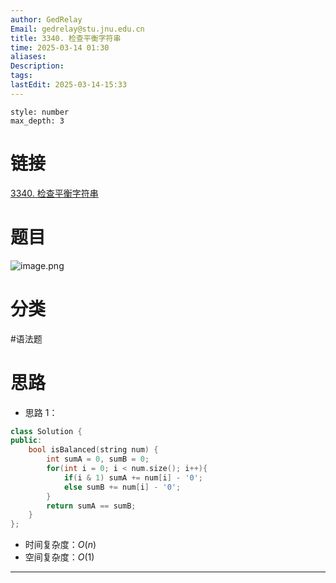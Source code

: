 ```yaml
---
author: GedRelay
Email: gedrelay@stu.jnu.edu.cn
title: 3340. 检查平衡字符串
time: 2025-03-14 01:30
aliases: 
Description: 
tags: 
lastEdit: 2025-03-14-15:33
---
```


```toc
style: number
max_depth: 3
```

# 链接
[3340. 检查平衡字符串](https://leetcode.cn/problems/check-balanced-string/) 

# 题目
![image.png](https://ged-pic-bed.oss-cn-guangzhou.aliyuncs.com/img/202503140130352.png)


# 分类
#语法题 

# 思路
- 思路 1：


```cpp
class Solution {
public:
    bool isBalanced(string num) {
        int sumA = 0, sumB = 0;
        for(int i = 0; i < num.size(); i++){
            if(i & 1) sumA += num[i] - '0';
            else sumB += num[i] - '0';
        }
        return sumA == sumB;
    }
};
```


- 时间复杂度：${O\left( n \right)  }$ 
- 空间复杂度：${O\left( 1 \right)  }$ 


---

